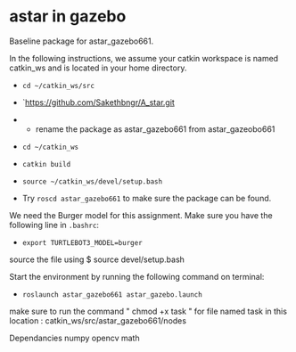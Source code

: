 # astar in gazebo
Baseline package for astar_gazebo661.

In the following instructions, we assume your catkin workspace is named catkin_ws and is located in your home directory.

- `cd ~/catkin_ws/src`
- `https://github.com/Sakethbngr/A_star.git
- - rename the package as astar_gazebo661 from astar_gazeobo661
- `cd ~/catkin_ws`
- `catkin build`
- `source ~/catkin_ws/devel/setup.bash`

- Try `roscd astar_gazebo661` to make sure the package can be found.


We need the Burger model for this assignment. Make sure you have the following line in `.bashrc`:
- `export TURTLEBOT3_MODEL=burger`

source the file using $ source devel/setup.bash

Start the environment by running the following command on terminal:
- `roslaunch astar_gazebo661 astar_gazebo.launch`

make sure to run the command " chmod +x task " for file named task in this location : catkin_ws/src/astar_gazebo661/nodes

Dependancies
numpy
opencv
math
